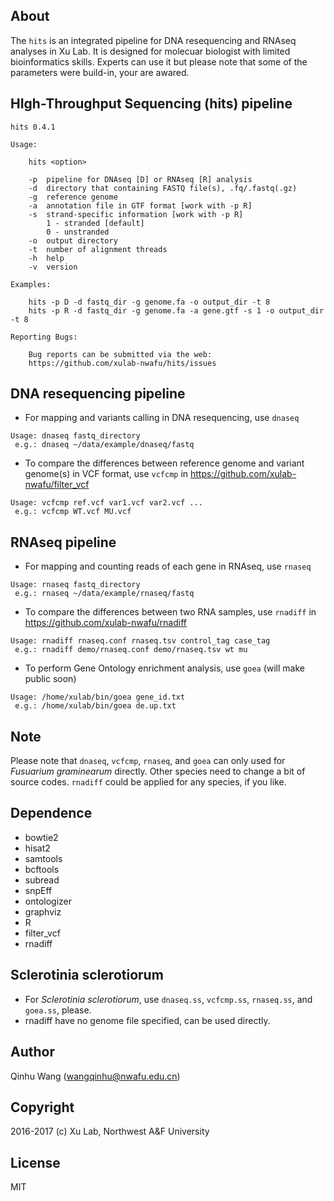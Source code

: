 About
-----
The `hits` is an integrated pipeline for DNA resequencing and RNAseq analyses in Xu Lab. It is designed for molecuar biologist with limited bioinformatics skills. Experts can use it but please note that some of the parameters were build-in, your are awared.

HIgh-Throughput Sequencing (hits) pipeline
------------------------------------------
```
hits 0.4.1

Usage:

    hits <option>

    -p  pipeline for DNAseq [D] or RNAseq [R] analysis
    -d  directory that containing FASTQ file(s), .fq/.fastq(.gz)
    -g  reference genome
    -a  annotation file in GTF format [work with -p R]
    -s  strand-specific information [work with -p R]
        1 - stranded [default]
        0 - unstranded
    -o  output directory
    -t  number of alignment threads
    -h  help
    -v  version

Examples:

    hits -p D -d fastq_dir -g genome.fa -o output_dir -t 8
    hits -p R -d fastq_dir -g genome.fa -a gene.gtf -s 1 -o output_dir -t 8

Reporting Bugs:

    Bug reports can be submitted via the web:
    https://github.com/xulab-nwafu/hits/issues
```

DNA resequencing pipeline
-------------------------
- For mapping and variants calling in DNA resequencing, use `dnaseq`
```
Usage: dnaseq fastq_directory
 e.g.: dnaseq ~/data/example/dnaseq/fastq
```
- To compare the differences between reference genome and variant genome(s) in VCF format, use `vcfcmp` in https://github.com/xulab-nwafu/filter_vcf
```
Usage: vcfcmp ref.vcf var1.vcf var2.vcf ...
 e.g.: vcfcmp WT.vcf MU.vcf
```

RNAseq pipeline
---------------
- For mapping and counting reads of each gene in RNAseq, use `rnaseq`
```
Usage: rnaseq fastq_directory
 e.g.: rnaseq ~/data/example/rnaseq/fastq
```
- To compare the differences between two RNA samples, use `rnadiff` in https://github.com/xulab-nwafu/rnadiff
```
Usage: rnadiff rnaseq.conf rnaseq.tsv control_tag case_tag
 e.g.: rnadiff demo/rnaseq.conf demo/rnaseq.tsv wt mu
```
- To perform Gene Ontology enrichment analysis, use `goea` (will make public soon)
```
Usage: /home/xulab/bin/goea gene_id.txt
 e.g.: /home/xulab/bin/goea de.up.txt
```

Note
-----
Please note that `dnaseq`, `vcfcmp`, `rnaseq`, and `goea` can only used for _Fusuarium graminearum_ directly.  Other species need to change a bit of source codes.  `rnadiff` could be applied for any species, if you like.

Dependence
----------
- bowtie2
- hisat2
- samtools
- bcftools
- subread
- snpEff
- ontologizer
- graphviz
- R
- filter_vcf
- rnadiff

Sclerotinia sclerotiorum
------------------------
- For _Sclerotinia sclerotiorum_, use `dnaseq.ss`, `vcfcmp.ss`, `rnaseq.ss`, and `goea.ss`, please.
- rnadiff have no genome file specified, can be used directly.

Author
------
Qinhu Wang (wangqinhu@nwafu.edu.cn)

Copyright
---------
2016-2017 (c) Xu Lab, Northwest A&F University

License
-------

MIT
